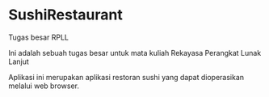 # SushiRestaurant
Tugas besar RPLL

Ini adalah sebuah tugas besar untuk mata kuliah Rekayasa Perangkat Lunak Lanjut

Aplikasi ini merupakan aplikasi restoran sushi yang dapat dioperasikan melalui web browser.
